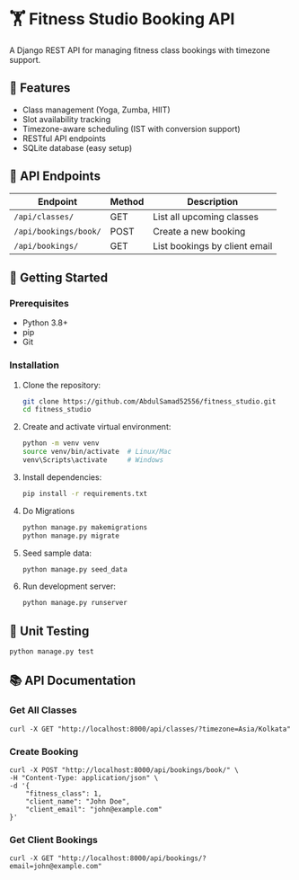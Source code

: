 # 🏋️ Fitness Studio Booking API

A Django REST API for managing fitness class bookings with timezone support.

## 🌟 Features

- Class management (Yoga, Zumba, HIIT)
- Slot availability tracking
- Timezone-aware scheduling (IST with conversion support)
- RESTful API endpoints
- SQLite database (easy setup)

## 📌 API Endpoints

| Endpoint | Method | Description |
|----------|--------|-------------|
| `/api/classes/` | GET | List all upcoming classes |
| `/api/bookings/book/` | POST | Create a new booking |
| `/api/bookings/` | GET | List bookings by client email |

## 🚀 Getting Started

### Prerequisites
- Python 3.8+
- pip
- Git

### Installation
1. Clone the repository:
   ```bash
   git clone https://github.com/AbdulSamad52556/fitness_studio.git
   cd fitness_studio


2. Create and activate virtual environment:
    
    ```bash
    python -m venv venv
    source venv/bin/activate  # Linux/Mac
    venv\Scripts\activate     # Windows

3. Install dependencies:

    ```bash
    pip install -r requirements.txt

4. Do Migrations

    ```bash
    python manage.py makemigrations
    python manage.py migrate

4. Seed sample data:

    ```bash
    python manage.py seed_data

5. Run development server:

    ```bash
    python manage.py runserver

## 🧪 Unit Testing

    python manage.py test

## 📚 API Documentation

### Get All Classes

    curl -X GET "http://localhost:8000/api/classes/?timezone=Asia/Kolkata"

### Create Booking

    curl -X POST "http://localhost:8000/api/bookings/book/" \
    -H "Content-Type: application/json" \
    -d '{
        "fitness_class": 1,
        "client_name": "John Doe",
        "client_email": "john@example.com"
    }'

### Get Client Bookings

    curl -X GET "http://localhost:8000/api/bookings/?email=john@example.com"


